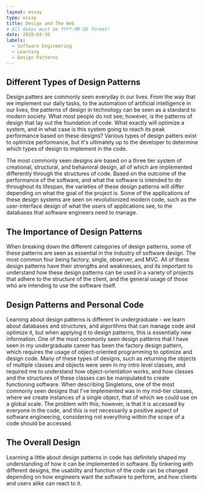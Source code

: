```yaml
---
layout: essay
type: essay
title: Design and The Web
# All dates must be YYYY-MM-DD format!
date: 2020-04-30
labels:
  - Software Engineering
  - Learning
  - Design Patterns
---
```


## Different Types of Design Patterns
Design patters are commonly seen everyday in our lives. From the way that we implement our daily tasks, to the automation of artificial intelligence in our lives, the patterns of design in technology can be seen as a standard to modern society. What most people do not see; however, is the patterns of design that lay out the foundation of code. What exactly will optimize a system, and in what case is this system going to reach its peak performance based on these designs? Various types of design patters exist to optimize performance, but it's ultimately up to the developer to determine which types of design to implement in the code.

The most commonly seen designs are based on a three tier system of creational, structural, and behavioral design, all of which are implemented differently through the structures of code. Based on the outcome of the performance of the software, and what the software is intended to do throughout its lifespan, the varieties of these design patterns will differ depending on what the goal of the project is. Some of the applications of these design systems are seen on revolutionized modern code, such as the user-interface design of what the users of applications see, to the databases that software engineers need to manage.

## The Importance of Design Patterns
When breaking down the different categories of design patterns, some of these patterns are seen as essential in the industry of software design. The most common four being factory, single, observer, and MVC. All of these design patterns have their strengths and weaknesses, and its important to understand how these design patterns can be used in a variety of projects that adhere to the structure of the client, and the general usage of those who are intending to use the software itself.

## Design Patterns and Personal Code
Learning about design patterns is different in undergraduate - we learn about databases and structures, and algorithms that can manage code and optimize it, but when applying it to design patterns, this is essentially new information. One of the most commonly seen design patterns that I have seen in my undergraduate career has been the factory design pattern, which requires the usage of object-oriented programming to optimize and design code. Many of these types of designs, such as returning the objects of multiple classes and objects were seen in my intro level classes, and required me to understand how object-orientation works, and how classes and the structures of these classes can be manipulated to create functioning software. When describing Singletons, one of the most commonly seen designs that I've implemented was in my mid-tier classes, where we create instances of a single object, that of which we could use on a global scale. The problem with this; however, is that it is accessed by everyone in the code, and this is not necessarily a positive aspect of software engineering, considering not everything within the scope of a code should be accessed.

## The Overall Design
Learning a little about design patterns in code has definitely shaped my understanding of how it can be implemented in software. By tinkering with different designs, the usability and function of the code can be changed depending on how engineers want the software to perform, and how clients and users alike can react to it.

